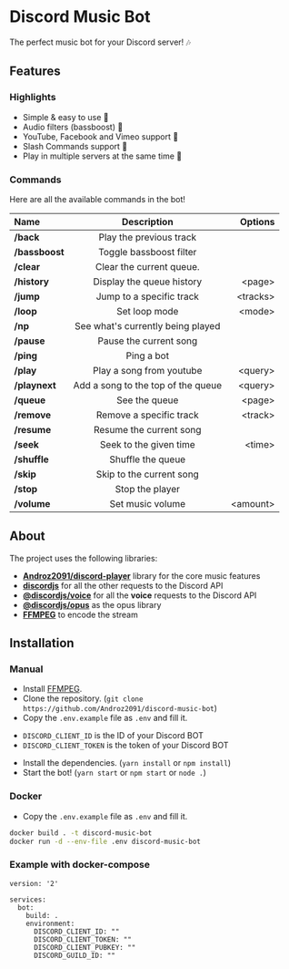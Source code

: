 # Discord Music Bot

The perfect music bot for your Discord server! 🎶

## Features

### Highlights

* Simple & easy to use 🤘
* Audio filters (bassboost) 🎸
* YouTube, Facebook and Vimeo support 🌌
* Slash Commands support 🤖
* Play in multiple servers at the same time 🚗

### Commands

Here are all the available commands in the bot!

|      Name      |            Description             |  Options  |
|:---------------|:----------------------------------:|----------:|
|   **/back**    |      Play the previous track       |           |
| **/bassboost** |      Toggle bassboost filter       |           |
|   **/clear**   |      Clear the current queue.      |           |
|  **/history**  |     Display the queue history      |  \<page>  |
|   **/jump**    |      Jump to a specific track      | \<tracks> |
|   **/loop**    |           Set loop mode            |  \<mode>  |
|    **/np**     | See what's currently being played  |           |
|   **/pause**   |       Pause the current song       |           |
|   **/ping**    |             Ping a bot             |           |
|   **/play**    |      Play a song from youtube      | \<query>  |
| **/playnext**  | Add a song to the top of the queue | \<query>  |
|   **/queue**   |           See the queue            |  \<page>  |
|  **/remove**   |      Remove a specific track       | \<track>  |
|  **/resume**   |      Resume the current song       |           |
|   **/seek**    |       Seek to the given time       |  \<time>  |
|  **/shuffle**  |         Shuffle the queue          |           |
|   **/skip**    |      Skip to the current song      |           |
|   **/stop**    |          Stop the player           |           |
|  **/volume**   |          Set music volume          | \<amount> |

## About

The project uses the following libraries:

* **[Androz2091/discord-player](https://github.com/Androz2091/discord-player)** library for the core music features
* **[discordjs](https://github.com/discordjs/discord.js)** for all the other requests to the Discord API
* **[@discordjs/voice](https://github.com/discordjs/voice)** for all the **voice** requests to the Discord API
* **[@discordjs/opus](https://github.com/discordjs/opus)** as the opus library
* **[FFMPEG](https://ffmpeg.org)** to encode the stream

## Installation

### Manual
* Install [FFMPEG](https://ffmpeg.org).
* Clone the repository. (`git clone https://github.com/Androz2091/discord-music-bot`)
* Copy the `.env.example` file as `.env` and fill it.
 - `DISCORD_CLIENT_ID` is the ID of your Discord BOT
 - `DISCORD_CLIENT_TOKEN` is the token of your Discord BOT
* Install the dependencies. (`yarn install` or `npm install`)
* Start the bot! (`yarn start` or `npm start` or `node .`)

### Docker 
* Copy the `.env.example` file as `.env` and fill it.
```sh
docker build . -t discord-music-bot
docker run -d --env-file .env discord-music-bot 
```

### Example with docker-compose
```
version: '2'

services:
  bot:
    build: .
    environment:
      DISCORD_CLIENT_ID: ""
      DISCORD_CLIENT_TOKEN: ""
      DISCORD_CLIENT_PUBKEY: ""
      DISCORD_GUILD_ID: ""
```
